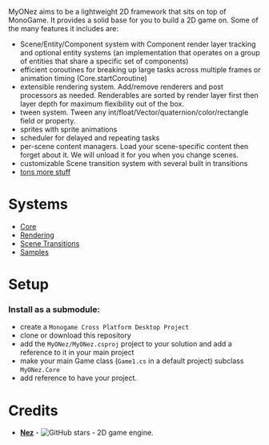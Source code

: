 MyONez aims to be a lightweight 2D framework that sits on top of MonoGame. It provides a solid base for you to build a 2D game on. Some of the many features it includes are:

- Scene/Entity/Component system with Component render layer tracking and optional entity systems (an implementation that operates on a group of entities that share a specific set of components)
- efficient coroutines for breaking up large tasks across multiple frames or animation timing (Core.startCoroutine)
- extensible rendering system. Add/remove renderers and post processors as needed. Renderables are sorted by render layer first then layer depth for maximum flexibility out of the box.
- tween system. Tween any int/float/Vector/quaternion/color/rectangle field or property.
- sprites with sprite animations
- scheduler for delayed and repeating tasks
- per-scene content managers. Load your scene-specific content then forget about it. We will unload it for you when you change scenes.
- customizable Scene transition system with several built in transitions
- [tons more stuff](MyONez.Samples.Base/Samples.md)


Systems
==========

- [Core](MyONez/Core.md)
- [Rendering](MyONez/Graphics/README.md)
- [Scene Transitions](MyONez/Graphics/Transitions/README.md)
- [Samples](MyONez.Samples.Base/Samples.md)


Setup
==========
### Install as a submodule:

- create a `Monogame Cross Platform Desktop Project`
- clone or download this repository
- add the `MyONez/MyONez.csproj` project to your solution and add a reference to it in your main project
- make your main Game class (`Game1.cs` in a default project) subclass `MyONez.Core`
- add <MonoGameContentReference Include="..\MyONez\Content\Content.mgcb" Link="Content\BaseContent.mgcb" /> reference to have your project.

Credits
==========

- [**Nez**](https://github.com/prime31/Nez) - ![GitHub stars](https://img.shields.io/github/stars/prime31/Nez.svg) - 2D game engine.
